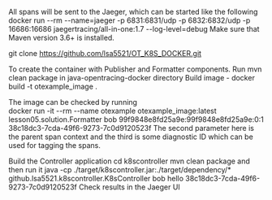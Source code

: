 All spans will be sent to the Jaeger, which can be started like the following
docker run   --rm  --name=jaeger   -p 6831:6831/udp   -p 6832:6832/udp   -p 16686:16686   jaegertracing/all-in-one:1.7   --log-level=debug
 Make sure that Maven version 3.6+ is installed.

git clone https://github.com/lsa5521/OT_K8S_DOCKER.git

To create the container with Publisher and Formatter components.
 Run    mvn clean package   in java-opentracing-docker directory
Build image -   docker build  -t otexample_image . 

The image can be checked by running      
docker run -it --rm --name otexample otexample_image:latest lesson05.solution.Formatter bob 99f9848e8fd25a9e:99f9848e8fd25a9e:0:1 38c18dc3-7cda-49f6-9273-7c0d9120523f
The second parameter here is the parent span context and the third is some diagnostic ID which can be used for tagging the spans.

Build the Controller application 
cd k8scontroller
mvn clean package
and then run it
java -cp ./target/k8scontroller.jar:./target/dependency/* github.lsa5521.k8scontroller.K8sController bob hello 38c18dc3-7cda-49f6-9273-7c0d9120523f
Check results in the Jaeger UI

